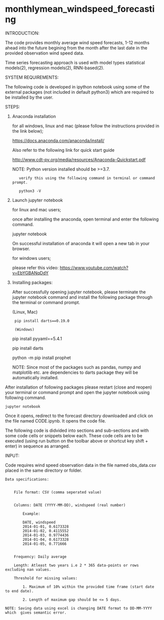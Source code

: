 # monthlymean_windspeed_forecasting
INTRODUCTION:

The code provides monthly average wind speed forecasts, 1-12 months ahead into the future begining from the month after the last date in the provided observation wind speed data.

Time series forecasting approach is used with model types statistical models(2), regression models(2), RNN-based(2).



SYSTEM REQUIREMENTS:

The following code is developed in ipython notebook using some of the external packages (not included in default python3) which are required
to be installed by the user.

STEPS:

1. Anaconda installation

	for all windows, linux and mac (please follow the instructions provided in the link below);
	
	https://docs.anaconda.com/anaconda/install/

	Also refer to the following link for quick start guide

	http://www.cdt-pv.org/media/resources/Anaconda-Quickstart.pdf

	NOTE: Python version installed should be >=3.7. 
	
	      verify this using the following command in terminal or command prompt.
	
	      python3 -V


2. Launch jupyter notebook

	for linux and mac users;

	once after installing the anaconda, open terminal and enter the following command.
	
	jupyter notebook
	
	On  successful installation of anaconda it will open a new tab in your browser.
	
	for windows users;
	
	please refer this video: https://www.youtube.com/watch?v=EbYGBANqDdY


3. Installing packages: 

	After successfully opening jupyter notebook, please terminate the jupyter notebook command
	and install the following package through the terminal or command prompt.

	(Linux, Mac)

        pip install darts==0.19.0
	
        (Windows)

	pip install pyyaml==5.4.1
        
	pip install darts

	python -m pip install prophet
	
	NOTE: Since most of the packages such as pandas, numpy and matplotlib etc. are dependencies
	      to darts package they will be automatically installed.


After installation of following packages please restart (close and reopen) your terminal or command
prompt and open the jupyter notebook using following command.

	jupyter notebook


Once it opens, redirect to the forecast directory downloaded and click on the file named CODE.ipynb.
It opens the code file.


The following code is didvided into sections and sub-sections and with some code cells or snippets below each.
These code cells are to be executed (using run button on the toolbar above or shortcut key shift + enter) in sequence as arranged.



INPUT:


Code requires wind speed observation data in the file named obs_data.csv placed in the same directory or folder.

	Data specifications:
        
        
        File format: CSV (comma seperated value)
        
        
		Columns: DATE (YYYY-MM-DD), windspeed (real number)
	
            Example:
	
			DATE, windspeed
			2014-01-01, 0.6173328
			2014-01-02, 0.4115552
			2014-01-03, 0.9774436
			2014-01-04, 0.6173328
			2014-01-05, 0.771666
            
            
		Frequency: Daily average
		
		Length: Atleast two years i.e 2 * 365 data-points or rows excluding nan values.
		
		Threshold for missing values: 
			
			1. Maximum of 10% within the provided time frame (start date to end date).
	
			2. Length of maximum gap should be <= 5 days. 
	
	NOTE: Saving data using excel is changing DATE format to DD-MM-YYYY which  gives semantic error.  	
